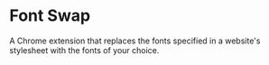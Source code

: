 # Font Swap

A Chrome extension that replaces the fonts specified in a website's stylesheet with the fonts of your choice.